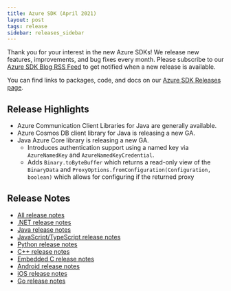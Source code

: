 ```yaml
---
title: Azure SDK (April 2021)
layout: post
tags: release
sidebar: releases_sidebar
---
```


Thank you for your interest in the new Azure SDKs! We release new features, improvements, and bug fixes every month. Please subscribe to our [Azure SDK Blog RSS Feed](https://devblogs.microsoft.com/azure-sdk/feed) to get notified when a new release is available.

You can find links to packages, code, and docs on our [Azure SDK Releases page](https://aka.ms/azsdk/releases).

## Release Highlights

-  Azure Communication Client Libraries for Java are generally available.
-  Azure Cosmos DB client library for Java is releasing a new GA.
- Java Azure Core library is releasing a new GA.
    - Introduces authentication support using a named key via `AzureNamedKey` and `AzureNamedKeyCredential`. 
    - Adds `Binary.toByteBuffer` which returns a read-only view of the `BinaryData` and `ProxyOptions.fromConfiguration(Configuration, boolean)` which allows for configuring if the returned proxy
    
## Release Notes

* [All release notes](index.md)
* [.NET release notes](dotnet.md)
* [Java release notes](java.md)
* [JavaScript/TypeScript release notes](js.md)
* [Python release notes](python.md)
* [C++ release notes](cpp.md)
* [Embedded C release notes](c.md)
* [Android release notes](android.md)
* [iOS release notes](ios.md)
* [Go release notes](go.md)
